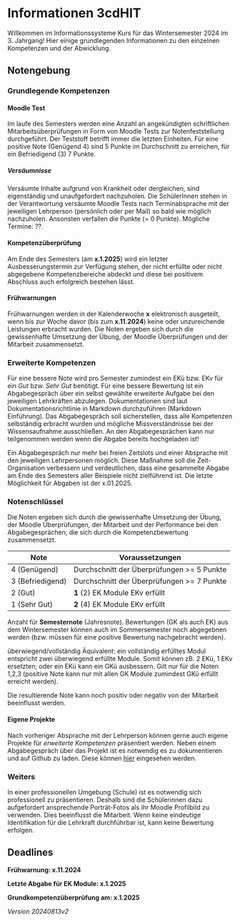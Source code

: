 # Informationen 3cdHIT

Willkommen im Informationssysteme Kurs für das Wintersemester 2024 im 3. Jahrgang! Hier einige grundlegenden Informationen zu den einzelnen Kompetenzen und der Abwicklung.

## Notengebung

### Grundlegende Kompetenzen

#### Moodle Test

Im laufe des Semesters werden eine Anzahl an angekündigten schriftlichen Mitarbeitsüberprüfungen in Form von Moodle Tests zur Notenfeststellung durchgeführt. Der Teststoff betrifft immer die letzten Einheiten. Für eine positive Note (Genügend 4) sind 5 Punkte im Durchschnitt zu erreichen, für ein Befriedigend (3) 7 Punkte.

##### Versäumnisse

Versäumte Inhalte aufgrund von Krankheit oder dergleichen, sind eigenständig und unaufgefordert nachzuholen. Die SchülerInnen stehen in der Verantwortung versäumte Moodle Tests nach Terminabsprache mit der jeweiligen Lehrperson (persönlich oder per Mail) so bald wie möglich nachzuholen. Ansonsten verfallen die Punkte (= 0 Punkte). Mögliche Termine: ??.

#### Kompetenzüberprüfung

Am Ende des Semesters (am **x.1.2025**) wird ein letzter Ausbesserungstermin zur Verfügung stehen, der nicht erfüllte oder nicht abgegebene Kompetenzbereiche abdeckt und diese bei positivem Abschluss auch erfolgreich bestehen lässt. 

#### Frühwarnungen

Frühwarnungen werden in der Kalenderwoche **x** elektronisch ausgeteilt, wenn bis zur Woche davor (bis zum **x.11.2024**) keine oder unzureichende Leistungen erbracht wurden.
Die Noten ergeben sich durch die gewissenhafte Umsetzung der Übung, der Moodle Überprüfungen und der Mitarbeit zusammensetzt.

### Erweiterte Kompetenzen

Für eine bessere Note wird pro Semester zumindest ein EKü bzw. EKv für ein *Gut* bzw. *Sehr Gut* benötigt. Für eine bessere Bewertung ist ein Abgabegespräch über ein selbst gewählte erweiterte Aufgabe bei den jeweiligen Lehrkräften abzulegen. Dokumentationen sind laut Dokumentationsrichtlinie in Markdown durchzuführen (Markdown Einführung). Das Abgabegespräch soll sicherstellen, dass alle Kompetenzen selbständig erbracht wurden und mögliche Missverständnisse bei der Wissensaufnahme ausschließen. An den Abgabegesprächen kann nur teilgenommen werden wenn die Abgabe bereits hochgeladen ist!

Ein Abgabegespräch nur mehr bei freien Zeitslots und einer Absprache mit den jeweiligen Lehrpersonen möglich. Diese Maßnahme soll die Zeit-Organisation verbessern und verdeutlichen, dass eine gesammelte Abgabe am Ende des Semesters aller Beispiele nicht zielführend ist. Die letzte Möglichkeit für Abgaben ist der x.01.2025.

### Notenschlüssel

Die Noten ergeben sich durch die gewissenhafte Umsetzung der Übung, der Moodle Überprüfungen, der Mitarbeit und der Performance bei den Abgabegesprächen, die sich durch die Kompetenzbewertung zusammensetzt.

| Note             | Voraussetzungen                            |
| ---------------- | ------------------------------------------ |
| 4 (Genügend)     | Durchschnitt der Überprüfungen >= 5 Punkte |
| 3 (Befriedigend) | Durchschnitt der Überprüfungen >= 7 Punkte |
| 2 (Gut)          | **1** (2) EK Module EKv erfüllt            |
| 1 (Sehr Gut)     | **2** (4) EK Module EKv erfüllt            |

Anzahl für **Semesternote** (Jahresnote). Bewertungen (GK als auch EK) aus dem Wintersemester können auch im Sommersemester noch abgegebnen werden (bzw. müssen für eine positive Bewertung nachgebracht werden).

überwiegend/vollständig Äquivalent: ein vollständig erfülltes Modul entspricht zwei überwiegend erfüllte Module. Somit können zB. 2 EKü, 1 EKv ersetzten; oder ein EKü kann ein GKü ausbessern. Gilt nur für die Noten 1,2,3 (positive Note kann nur mit allen GK Module zumindest GKü erfüllt erreicht werden). 

Die resultierende Note kann noch positiv oder negativ von der Mitarbeit beeinflusst werden.

#### Eigene Projekte

Nach vorheriger Absprache mit der Lehrperson können gerne auch eigene Projekte für *erweiterte Kompetenzen* präsentiert werden. Neben einem Abgabegespräch über das Projekt ist es notwendig es zu dokumentieren und auf Github zu laden. Diese können [hier]() eingesehen werden.

### Weiters

In einer professionellen Umgebung (Schule) ist es notwendig sich professionell zu präsentieren. Deshalb sind die Schülerinnen dazu aufgefordert ansprechende Porträt-Fotos als ihr Moodle Profilbild zu verwenden. Dies beeinflusst die Mitarbeit. Wenn keine eindeutige Identifikation für die Lehrkraft durchführbar ist, kann keine Bewertung erfolgen.

## Deadlines

**Frühwarnung: x.11.2024**

**Letzte Abgabe für EK Module: x.1.2025**

**Grundkompetenzüberprüfung am: x.1.2025**

*Version 20240813v2*